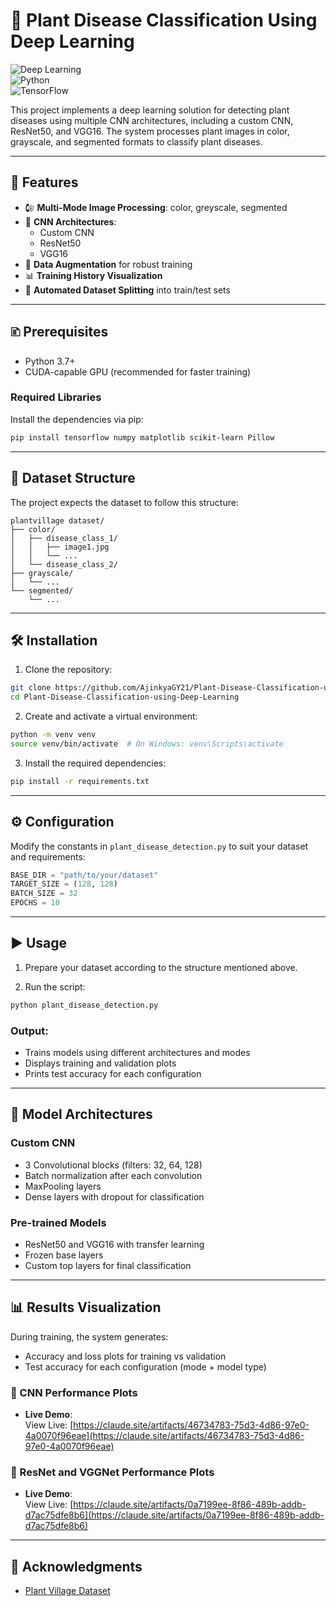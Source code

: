# 🌱 Plant Disease Classification Using Deep Learning  

![Deep Learning](https://img.shields.io/badge/Deep%20Learning-Enabled-blue)  
![Python](https://img.shields.io/badge/Python-3.7%2B-green)  
![TensorFlow](https://img.shields.io/badge/TensorFlow-2.x-orange)  

This project implements a deep learning solution for detecting plant diseases using multiple CNN architectures, including a custom CNN, ResNet50, and VGG16. The system processes plant images in color, grayscale, and segmented formats to classify plant diseases.

---

## 🚀 Features

- 🕼️ **Multi-Mode Image Processing**: color, greyscale, segmented
- 🧠 **CNN Architectures**:
  - Custom CNN
  - ResNet50
  - VGG16
- 🔄 **Data Augmentation** for robust training
- 📊 **Training History Visualization**
- 🔗 **Automated Dataset Splitting** into train/test sets

---

## 🗈 Prerequisites

- Python 3.7+
- CUDA-capable GPU (recommended for faster training)

### Required Libraries

Install the dependencies via pip:

```bash
pip install tensorflow numpy matplotlib scikit-learn Pillow
```

---

## 📂 Dataset Structure

The project expects the dataset to follow this structure:

```
plantvillage dataset/
├── color/
│   ├── disease_class_1/
│   │   ├── image1.jpg
│   │   └── ...
│   └── disease_class_2/
├── grayscale/
│   └── ...
└── segmented/
    └── ...
```

---

## 🛠️ Installation

1. Clone the repository:

```bash
git clone https://github.com/AjinkyaGY21/Plant-Disease-Classification-using-Deep-Learning.git
cd Plant-Disease-Classification-using-Deep-Learning
```

2. Create and activate a virtual environment:

```bash
python -m venv venv
source venv/bin/activate  # On Windows: venv\Scripts\activate
```

3. Install the required dependencies:

```bash
pip install -r requirements.txt
```

---

## ⚙️ Configuration

Modify the constants in `plant_disease_detection.py` to suit your dataset and requirements:

```python
BASE_DIR = "path/to/your/dataset"
TARGET_SIZE = (128, 128)
BATCH_SIZE = 32
EPOCHS = 10
```

---

## ▶️ Usage

1. Prepare your dataset according to the structure mentioned above.

2. Run the script:

```bash
python plant_disease_detection.py
```

### Output:

- Trains models using different architectures and modes
- Displays training and validation plots
- Prints test accuracy for each configuration

---

## 🧠 Model Architectures

### Custom CNN

- 3 Convolutional blocks (filters: 32, 64, 128)
- Batch normalization after each convolution
- MaxPooling layers
- Dense layers with dropout for classification

### Pre-trained Models

- ResNet50 and VGG16 with transfer learning
- Frozen base layers
- Custom top layers for final classification

---

## 📊 Results Visualization

During training, the system generates:

- Accuracy and loss plots for training vs validation
- Test accuracy for each configuration (mode + model type)

### 🌟 CNN Performance Plots  

- **Live Demo**:  
  View Live: [https://claude.site/artifacts/46734783-75d3-4d86-97e0-4a0070f96eae](https://claude.site/artifacts/46734783-75d3-4d86-97e0-4a0070f96eae)

### 🌟 ResNet and VGGNet Performance Plots

- **Live Demo**:  
  View Live: [https://claude.site/artifacts/0a7199ee-8f86-489b-addb-d7ac75dfe8b6](https://claude.site/artifacts/0a7199ee-8f86-489b-addb-d7ac75dfe8b6)


---

## 🌟 Acknowledgments

- [Plant Village Dataset](https://www.kaggle.com/datasets/abdallahalidev/plantvillage-dataset/data)
